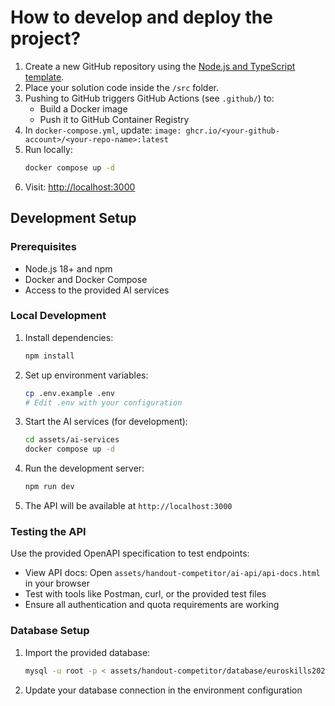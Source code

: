 # How to develop and deploy the project?

1. Create a new GitHub repository using the [Node.js and TypeScript template](https://github.com/new?template_name=mits-nodejs-typescript-v1&template_owner=marketable-it-skills).
2. Place your solution code inside the `/src` folder.
3. Pushing to GitHub triggers GitHub Actions (see `.github/`) to:
   - Build a Docker image
   - Push it to GitHub Container Registry
4. In `docker-compose.yml`, update:
   `image: ghcr.io/<your-github-account>/<your-repo-name>:latest`
5. Run locally:
   ```bash
   docker compose up -d
   ```
6. Visit: [http://localhost:3000](http://localhost:3000)

## Development Setup

### Prerequisites
- Node.js 18+ and npm
- Docker and Docker Compose
- Access to the provided AI services

### Local Development
1. Install dependencies:
   ```bash
   npm install
   ```

2. Set up environment variables:
   ```bash
   cp .env.example .env
   # Edit .env with your configuration
   ```

3. Start the AI services (for development):
   ```bash
   cd assets/ai-services
   docker compose up -d
   ```

4. Run the development server:
   ```bash
   npm run dev
   ```

5. The API will be available at `http://localhost:3000`

### Testing the API
Use the provided OpenAPI specification to test endpoints:
- View API docs: Open `assets/handout-competitor/ai-api/api-docs.html` in your browser
- Test with tools like Postman, curl, or the provided test files
- Ensure all authentication and quota requirements are working

### Database Setup
1. Import the provided database:
   ```bash
   mysql -u root -p < assets/handout-competitor/database/euroskills2023.sql
   ```

2. Update your database connection in the environment configuration